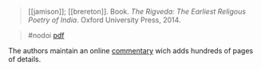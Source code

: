 > [[jamison]]; [[brereton]]. Book. *The Rigveda: The Earliest Religous Poetry of India*. Oxford University Press, 2014.

> #nodoi 
> [pdf](a/s-jamison-j-brereton2014.pdf)

The authors maintain an online [commentary](http://rigvedacommentary.alc.ucla.edu/) wich adds hundreds of pages of details.